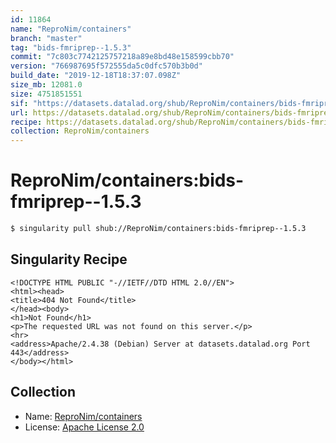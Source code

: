 ```yaml
---
id: 11864
name: "ReproNim/containers"
branch: "master"
tag: "bids-fmriprep--1.5.3"
commit: "7c803c7742125757218a89e8bd48e158599cbb70"
version: "766987695f572555da5c0dfc570b3b0d"
build_date: "2019-12-18T18:37:07.098Z"
size_mb: 12081.0
size: 4751851551
sif: "https://datasets.datalad.org/shub/ReproNim/containers/bids-fmriprep--1.5.3/2019-12-18-7c803c77-76698769/766987695f572555da5c0dfc570b3b0d.sif"
url: https://datasets.datalad.org/shub/ReproNim/containers/bids-fmriprep--1.5.3/2019-12-18-7c803c77-76698769/
recipe: https://datasets.datalad.org/shub/ReproNim/containers/bids-fmriprep--1.5.3/2019-12-18-7c803c77-76698769/Singularity
collection: ReproNim/containers
---
```


# ReproNim/containers:bids-fmriprep--1.5.3

```bash
$ singularity pull shub://ReproNim/containers:bids-fmriprep--1.5.3
```

## Singularity Recipe

```singularity
<!DOCTYPE HTML PUBLIC "-//IETF//DTD HTML 2.0//EN">
<html><head>
<title>404 Not Found</title>
</head><body>
<h1>Not Found</h1>
<p>The requested URL was not found on this server.</p>
<hr>
<address>Apache/2.4.38 (Debian) Server at datasets.datalad.org Port 443</address>
</body></html>
```

## Collection

 - Name: [ReproNim/containers](https://github.com/ReproNim/containers)
 - License: [Apache License 2.0](https://api.github.com/licenses/apache-2.0)

